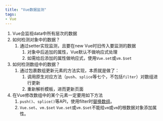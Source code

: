```yaml
---
title: "Vue数据监测"
tags: 
- Vue
---
```


1. Vue会监视data中所有层次的数据
2. 如何检测对象中的数据？
	1. 通过setter实现监测，且要在new Vue时旧传入要监测的数据
		1. 对象中后追加的属性，Vue默认不做响应式处理
		2. 如需给后添加的属性做响应式，使用`Vue.set`或`vm.$set`
3. 如何检测数组中的数据？
	1. 通过包裹数组更新元素的方法实现，本质就是做了：
		1. 调用原生对应方法（`push`、`splice`等七个，不包括`filter`）对数组进行更新
		2. 重新解析模板，进而更新页面
4. 在Vue修改数组中的某个元素一定要用如下方法
	1. `push()`、`splice()`等API，使用filter时[替换数组](https://v2.cn.vuejs.org/v2/guide/list.html#%E6%9B%BF%E6%8D%A2%E6%95%B0%E7%BB%84)。
	2. `Vue.set`、`vm.$set`
`Vue.set`或`vm.$set`不能给`vm`或`vm`的根数据对象添加属性。